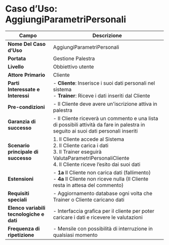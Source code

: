# Caso d’Uso: AggiungiParametriPersonali    

| **Campo**                                | **Descrizione**                                                                                                                                                          |
|------------------------------------------|--------------------------------------------------------------------------------------------------------------------------------------------------------------------------|
| **Nome Del Caso d’Uso**                  | AggiungiParametriPersonali                                                                                                                                              |
| **Portata**                              | Gestione Palestra                                                                                                                                                         |
| **Livello**                              | Obbiettivo utente                                                                                                                                                         |
| **Attore Primario**                      | Cliente                                                                                                                                                                   |
| **Parti Interessate e Interessi**        | - **Cliente**: Inserisce i suoi dati personali nel sistema  <br> - **Trainer**: Riceve i dati inseriti dal Cliente                                                       |
| **Pre-condizioni**                       | - Il Cliente deve avere un'iscrizione attiva in palestra                                                                                                                  |
| **Garanzia di successo**                 | - Il Cliente riceverà un commento e una lista di possibili attività da fare in palestra in seguito ai suoi dati personali inseriti                                       |
| **Scenario principale di successo**      | 1. Il Cliente accede al Sistema <br> 2. Il Cliente carica i dati <br> 3. Il Trainer eseguirà ValutaParametriPersonaliCliente <br> 4. Il Cliente riceve l’esito dai suoi dati |
| **Estensioni**                           | - **1a** Il Cliente non carica dati (fallimento) <br> - **4a** Il Cliente non riceve nulla (Il Cliente resta in attesa del commento)                                     |
| **Requisiti speciali**                   | - Aggiornamento database ogni volta che Trainer o Cliente caricano dati                                                                                                   |
| **Elenco variabili tecnologiche e dati** | - Interfaccia grafica per il cliente per poter caricare i dati e ricevere le valutazioni                                                                                 |
| **Frequenza di ripetizione**             | - Mensile con possibilità di interruzione in qualsiasi momento                                                                                                            |

